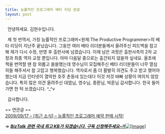 ```yaml
---
title: 능률적인 프로그래머 베타 리딩 완료
layout: post
---
```

&nbsp; 안녕하세요. 김현수입니다. 

&nbsp; 제 첫 번역서, 가칭 능률적인 프로그래머<원제:The Productive Programmer>의 베타 리딩이 지난주 끝났습니다. 그동안 여러 베타 리더분들께서 올려주신 피드백을 참고해 제가 다시 수정, 반영 후 출판사에 넘겼습니다. 이제 남은 과정은 출판사측의 2차 교정과 최종 역자 교정 뿐입니다. 아마 다음달 중으로는 출간되지 않을까 싶네요. 올초에 책을 번역할 땐 참 외롭고 쓸쓸했는데 영수님이 모집해주신 베타 리더분들이 너무 열심히들 해주셔서 참 고맙고 행복했습니다. 역자로서 좀 더 활발히 의견도 주고 받고 했어야 했는데 지금 인터넷이 열악한 호주 촌동네 있는데다 이것 저것 바빠 상황이 여의치 않았습니다. 특히 많은 의견 올려주신 대엽님, 영수님, 종환님, 박훈님 감사합니다. 한국 들어가면 한 턱 쏘겠습니다. ^_^v

&nbsp; 감사합니다.

== 연관글 ==  
<a href="http://www.ahkim.com/entry/%EB%8A%A5%EB%A5%A0%EC%A0%81%EC%9D%B8-%ED%94%84%EB%A1%9C%EA%B7%B8%EB%9E%98%EB%A8%B8-%EC%98%88%EC%95%BD-%ED%8C%90%EB%A7%A4-%EC%8B%9C%EC%9E%91" target="">2009/09/17 &#8211; [최근 소식] &#8211; 능률적인 프로그래머 예약 판매 시작!</a>

=> <span style="font-weight: bold; font-style: italic; text-decoration: underline;">BizTalk 관련 국내 최고 KB가 되겠습니다. 구독 신청해주세요~!!</span>[<img alt="[Image]" ilo-full-src="http://static.hanrss.com/images/add_to_hanrss2.gif" src="http://static.hanrss.com/images/add_to_hanrss2.gif" border="0" />][1]

 [1]: http://www.hanrss.com/add_sub.qst?url=http%3A%2F%2Ffeeds.feedburner.com%2FBizTalkGuy "한RSS 추가"